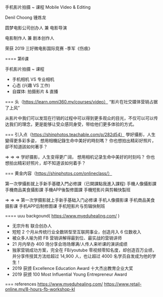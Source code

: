 手机影片拍摄 ~ 课程
Mobile Video & Editing

Denil Choong 锺炼龙
 
圆梦电影公司创办人 兼 电影导演

电影制作人 兼 剧本创作人

荣获 2019 三好微电影国际竞赛 
-季军《伤痕》

====
第6课

手机影片拍摄 ~ 课程

- 手机相机 VS 专业相机 
- 心态 (兴趣 VS 工作) 
- 自媒体: 拍摄影片 & 直播

===
头（https://learn.omni360.my/courses/video）
“影片在社交媒体营销占据了上风”

从影片中我们可以发现在行销的过程中可以得到更多观众的目光，不仅可以可以传达我们的理念，更是能够让受众感同身受，带给他们更多体验的方式。

===
引入点（https://shinphotos.teachable.com/p/282d54）
學好攝影，人生變得更多彩多姿，
想用相機記錄生命中美好的時刻嗎？
你也想拍出精彩好照片，卻不知道該如何著手？

=> => =>
学好摄影，人生变得更广阔，
想用相机记录生命中美好的时刻吗？
你也想拍出精彩好照片，却不知道该如何着手？



===
黄金内容（https://shinphotos.com/onlineclass/）

第一次學攝影就上手新手基礎入門必修課（已開課點我進入課程)
手機人像攝影課
手機商品美食攝影課
手機APP後製修圖課 
手機短影片與剪輯快製班

=> => =>
第一次学摄影就上手新手基础入门必修课
手机人像摄影课
手机商品美食摄影课
手机APP后制修图课
手机短影片与剪辑快制班

====
uuu
backgound( https://www.myeduhealing.com/ )

- 无宗升有 联合创办人 ​
- 短短 2 个月从传统行业全数转型至互联网事业，创造月入 6 位数收入
- 被众多人喻为把 FB 营销讲解得最到位、最实战的营销讲师
- 21 月内举办 400 场分享会场场爆满/人传人来听课的演讲成绩
- 独家营销成功方案，完全在 FB/youtube 零视频零知名度，却创造百万业绩，并分享传授其方法给超过 14,900 人，也让超过 4000 名学员自发成为他的学生！
- 2019 获颁 Excellence Education Award 十大杰出教育企业大奖
- 2019 获颁 100 Most Influential Young Entrepreneur Award

===
references
https://www.myeduhealing.com/
https://www.retail-online.my/8-hours-fb-workshop-kl
